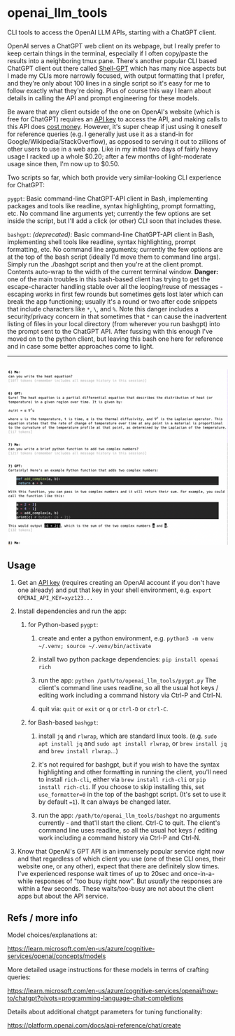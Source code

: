 # openai_llm_tools
CLI tools to access the OpenAI LLM APIs, starting with a ChatGPT client.

OpenAI serves a ChatGPT web client on its webpage, but I really prefer to keep
certain things in the terminal, especially if I often copy/paste the results
into a neighboring tmux pane.  There's another popular CLI based ChatGPT client
out there called [Shell-GPT](https://pypi.org/project/shell-gpt) which has many
nice aspects but I made my CLIs more narrowly focused, with output formatting
that I prefer, and they're only about 100 lines in a single script so it's
easy for me to follow exactly what they're doing.  Plus of course this way I
learn about details in calling the API and prompt engineering for these models.

Be aware that any client outside of the one on OpenAI's website (which is free
for ChatGPT) requires an [API key](https://platform.openai.com/account/api-keys)
to access the API, and making calls to this API does 
[cost money](https://openai.com/pricing#language-models).
However, it's super cheap if just using it oneself for reference queries (e.g.
I generally just use it as a stand-in for Google/Wikipedia/StackOverflow),
as opposed to serving it out to zillions of other users to use in a web app.
Like in my initial two days of fairly heavy usage I racked up a whole $0.20;
after a few months of light-moderate usage since then, I'm now up to $0.50.

Two scripts so far, which both provide very similar-looking CLI experience for
ChatGPT:

`pygpt`: Basic command-line ChatGPT-API client in Bash, implementing packages
and tools like readline, syntax highlighting, prompt formatting, etc.  No command
line arguments yet; currently the few options are set inside the script, but I'll
add a click (or other) CLI soon that includes these.

`bashgpt`: *(deprecated)*:
Basic command-line ChatGPT-API client in Bash, implementing shell
tools like readline, syntax highlighting, prompt formatting, etc.  No command
line arguments; currently the few options are at the top of the bash script
(ideally I'd move them to command line args).  Simply run the ./bashgpt script
and then you're at the client prompt.  Contents auto-wrap to the width of the
current terminal window.
**Danger:** one of the main troubles in this bash-based client has trying to get
the escape-character handling stable over all the looping/reuse of messages -
escaping works in first few rounds but sometimes gets lost later which can
break the app functioning; usually it's a round or two after code snippets that
include characters like `*`, `\`, and `%`.  Note this danger includes a
security/privacy concern in that sometimes that `*` can cause the inadvertent
listing of files in your local directory (from wherever you run bashgpt) into
the prompt sent to the ChatGPT API.  After fussing with this enough I've moved
on to the python client, but leaving this bash one here for reference and in
case some better approaches come to light.


------
![screenshot](screenshot.png "Screenshot")
------


## Usage

1. Get an [API key](https://platform.openai.com/account/api-keys) (requires
creating an OpenAI account if you don't have one already) and put that key in
your shell environment, e.g. `export OPENAI_API_KEY=xyz123...`

2. Install dependencies and run the app:

    1. for Python-based `pygpt`:
     
        1. create and enter a python environment, e.g. `python3 -m venv ~/.venv; source ~/.venv/bin/activate`
    
        2. install two python package dependencies: `pip install openai rich`
    
        3. run the app: `python /path/to/openai_llm_tools/pygpt.py`
           The client's command line uses readline, so all the usual hot keys /
           editing work including a command history via Ctrl-P and Ctrl-N.
    
        4. quit via: `quit` or `exit` or `q` or `ctrl-D` or `ctrl-C`.
     
    2. for Bash-based `bashgpt`:
     
        1. install `jq` and `rlwrap`, which are standard linux tools.
           (e.g. `sudo apt install jq` and `sudo apt install rlwrap`, or
           `brew install jq` and `brew install rlwrap`...)
    
        2. it's not required for bashgpt, but if you wish to have the syntax
           highlighting and other formatting in running the client, you'll need to
           install `rich-cli`, either via `brew install rich-cli` or
           `pip install rich-cli`.  If you choose to skip installing this, set
           `use_formatter=0` in the top of the bashgpt script.  (It's set to use it
           by default `=1`).  It can always be changed later.
    
        3. run the app: `/path/to/openai_llm_tools/bashgpt`
           no arguments currently - and that'll start the client.  Ctrl-C to quit.
           The client's command line uses readline, so all the usual hot keys /
           editing work including a command history via Ctrl-P and Ctrl-N.

3. Know that OpenAI's GPT API is an immensely popular service right now and
that regardless of which client you use (one of these CLI ones, their website
one, or any other), expect that there are definitely slow times.  I've
experienced response wait times of up to 20sec and once-in-a-while responses
of "too busy right now".  But *usually* the responses are within a few seconds.
These waits/too-busy are not about the client apps but about the API service.


## Refs / more info

Model choices/explanations at:

  https://learn.microsoft.com/en-us/azure/cognitive-services/openai/concepts/models

More detailed usage instructions for these models in terms of crafting queries:

  https://learn.microsoft.com/en-us/azure/cognitive-services/openai/how-to/chatgpt?pivots=programming-language-chat-completions

Details about additional chatgpt parameters for tuning functionality:

  https://platform.openai.com/docs/api-reference/chat/create

